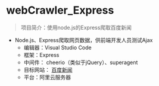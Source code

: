 # webCrawler_Express
> 项目简介：使用node.js的Express爬取百度新闻
+ Node.js、Express爬取网页数据，供前端开发人员测试Ajax
  + 编辑器：Visual Studio Code
  + 框架：Express
  + 中间件： cheerio（类似于jQuery）、superagent
  + 目标网站： [百度新闻](http://news.baidu.com/)
  + 平台：阿里云服务器
